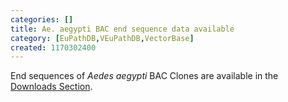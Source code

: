 ```yaml
---
categories: []
title: Ae. aegypti BAC end sequence data available
category: [EuPathDB,VEuPathDB,VectorBase]
created: 1170302400
---
```

End sequences of <i>Aedes aegypti</i> BAC Clones are available in the <a href="/downloads">Downloads Section</a>.
